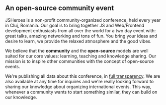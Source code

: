 ## An open-source community event

JSHeroes is a non-profit community-organized conference, held every year in Cluj, Romania. Our goal is to bring together JS and Web/Frontend development enthusiasts from all over the world for a two day event with: great talks, amazing networking and tons of fun. You bring your ideas and desire to learn, we provide the relaxed atmosphere and the good vibes.

We believe that the **community** and the **open-source** models are well suited for our core values: learning, teaching and knowledge sharing. Our mission is to inspire other communities with the concept of open-source events.

We're publishing all data about this conference, in [full transparency](/posts/2022-transparency-report). We are also available at any time for inquires and we're really looking forward to sharing our knowledge about organizing international events. This way, whenever a community wants to start something similar, they can build on our knowledge.
